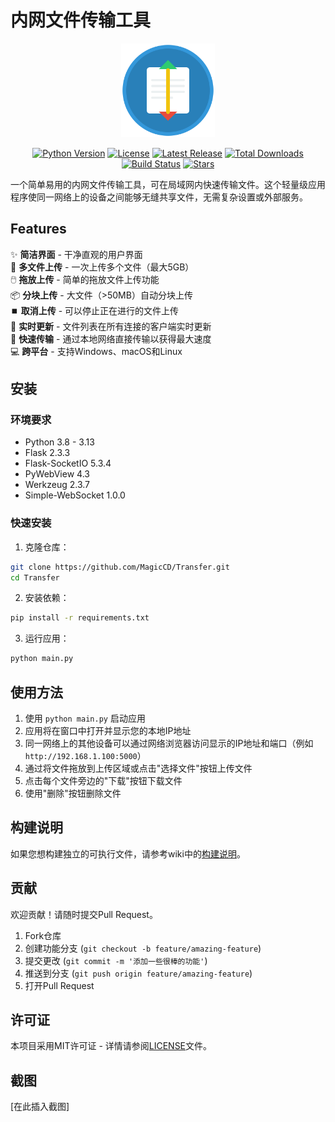 # 内网文件传输工具

<p align="center">
  <img src="static/app_icon.svg" alt="LAN File Transfer Tool Logo" width="150" height="150">
</p>

<div align="center">
  <!-- 项目信息 -->
  <a href="https://github.com/MagicCD/Transfer"><img src="https://img.shields.io/badge/python-3.8+-brightgreen?style=flat-square" alt="Python Version"></a>
  <a href="https://github.com/MagicCD/Transfer/blob/main/LICENSE"><img src="https://img.shields.io/badge/license-MIT-orange?style=flat-square" alt="License"></a>
  <a href="https://github.com/MagicCD/Transfer/releases/latest"><img src="https://img.shields.io/badge/release-v1.0.0-blue?style=flat-square" alt="Latest Release"></a>
  <a href="https://github.com/MagicCD/Transfer/releases"><img src="https://img.shields.io/github/downloads/MagicCD/Transfer/total?style=flat-square&color=blue&logo=github" alt="Total Downloads"></a>
  <br/>
  <a href="https://github.com/MagicCD/Transfer/actions"><img src="https://img.shields.io/badge/build-passing-brightgreen?style=flat-square" alt="Build Status"></a>
  <a href="https://github.com/MagicCD/Transfer/stargazers"><img src="https://img.shields.io/github/stars/MagicCD/Transfer?style=flat-square&color=yellow" alt="Stars"></a>
</div>

一个简单易用的内网文件传输工具，可在局域网内快速传输文件。这个轻量级应用程序使同一网络上的设备之间能够无缝共享文件，无需复杂设置或外部服务。

## Features

✨ **简洁界面** - 干净直观的用户界面  
📁 **多文件上传** - 一次上传多个文件（最大5GB）  
🖱️ **拖放上传** - 简单的拖放文件上传功能  
📦 **分块上传** - 大文件（>50MB）自动分块上传  
⏹️ **取消上传** - 可以停止正在进行的文件上传  
🔄 **实时更新** - 文件列表在所有连接的客户端实时更新  
🚀 **快速传输** - 通过本地网络直接传输以获得最大速度  
💻 **跨平台** - 支持Windows、macOS和Linux  

## 安装

### 环境要求

- Python 3.8 - 3.13
- Flask 2.3.3
- Flask-SocketIO 5.3.4
- PyWebView 4.3
- Werkzeug 2.3.7
- Simple-WebSocket 1.0.0

### 快速安装

1. 克隆仓库：
```bash
git clone https://github.com/MagicCD/Transfer.git
cd Transfer
```

2. 安装依赖：
```bash
pip install -r requirements.txt
```

3. 运行应用：
```bash
python main.py
```

## 使用方法

1. 使用 `python main.py` 启动应用
2. 应用将在窗口中打开并显示您的本地IP地址
3. 同一网络上的其他设备可以通过网络浏览器访问显示的IP地址和端口（例如 `http://192.168.1.100:5000`）
4. 通过将文件拖放到上传区域或点击"选择文件"按钮上传文件
5. 点击每个文件旁边的"下载"按钮下载文件
6. 使用"删除"按钮删除文件

## 构建说明

如果您想构建独立的可执行文件，请参考wiki中的[构建说明](https://github.com/MagicCD/Transfer/wiki/Build-Instructions)。

## 贡献

欢迎贡献！请随时提交Pull Request。

1. Fork仓库
2. 创建功能分支 (`git checkout -b feature/amazing-feature`)
3. 提交更改 (`git commit -m '添加一些很棒的功能'`)
4. 推送到分支 (`git push origin feature/amazing-feature`)
5. 打开Pull Request

## 许可证

本项目采用MIT许可证 - 详情请参阅[LICENSE](LICENSE)文件。

## 截图

[在此插入截图]